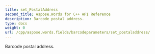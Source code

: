 ```yaml
---
title: set_PostalAddress
second_title: Aspose.Words for C++ API Reference
description: Barcode postal address. 
type: docs
weight: 0
url: /cpp/aspose.words.fields/barcodeparameters/set_postaladdress/
---
```


Barcode postal address. 

